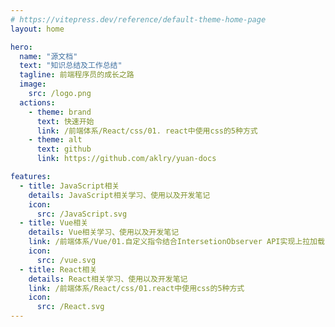 ```yaml
---
# https://vitepress.dev/reference/default-theme-home-page
layout: home

hero:
  name: "源文档"
  text: "知识总结及工作总结"
  tagline: 前端程序员的成长之路
  image:
    src: /logo.png
  actions:
    - theme: brand
      text: 快速开始
      link: /前端体系/React/css/01. react中使用css的5种方式
    - theme: alt
      text: github
      link: https://github.com/aklry/yuan-docs

features:
  - title: JavaScript相关
    details: JavaScript相关学习、使用以及开发笔记
    icon:
      src: /JavaScript.svg
  - title: Vue相关
    details: Vue相关学习、使用以及开发笔记
    link: /前端体系/Vue/01.自定义指令结合IntersetionObserver API实现上拉加载
    icon: 
      src: /vue.svg
  - title: React相关
    details: React相关学习、使用以及开发笔记
    link: /前端体系/React/css/01.react中使用css的5种方式
    icon:
      src: /React.svg
---
```


